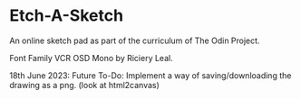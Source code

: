 # Etch-A-Sketch

An online sketch pad as part of the curriculum of The Odin Project. 

Font Family VCR OSD Mono by Riciery Leal.

18th June 2023:
Future To-Do: Implement a way of saving/downloading the drawing as a png. (look at html2canvas)